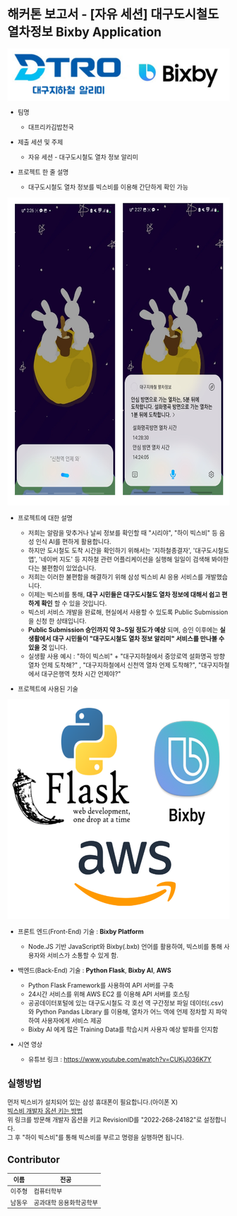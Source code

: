 # 해커톤 보고서 - [자유 세션] 대구도시철도 열차정보 Bixby Application

<img src = "images/main_icon.png" align = 'center' width = '650px'/>

- 팀명
  - 대프리카김밥천국
  
- 제출 세션 및 주제
  - 자유 세션 - 대구도시철도 열차 정보 알리미

- 프로젝트 한 줄 설명
  - 대구도시철도 열차 정보를 빅스비를 이용해 간단하게 확인 가능
  
<img src = "images/play_image.png" height = 700px>  

- 프로젝트에 대한 설명
  - 저희는 알람을 맞추거나 날씨 정보를 확인할 때 "시리야", "하이 빅스비" 등 음성 인식 AI를 편하게 활용합니다.
  - 하지만 도시철도 도착 시간을 확인하기 위해서는 '지하철종결자', '대구도시철도 앱', '네이버 지도' 등 지하철 관련 어플리케이션을 실행해 일일이 검색해 봐야한다는 불편함이 있었습니다.
  - 저희는 이러한 불편함을 해결하기 위해 삼성 빅스비 AI 응용 서비스를 개발했습니다.
  - 이제는 빅스비를 통해, __대구 시민들은 대구도시철도 열차 정보에 대해서 쉽고 편하게 확인__ 할 수 있을 것입니다.
  - 빅스비 서비스 개발을 완료해, 현실에서 사용할 수 있도록 Public Submission 을 신청 한 상태입니다.
  - __Public Submission 승인까지 약 3~5일 정도가 예상__ 되며, 승인 이후에는 __실생활에서 대구 시민들이 "대구도시철도 열차 정보 알리미" 서비스를 만나볼 수 있을 것__ 입니다.
  - 실생활 사용 예시 : "하이 빅스비" + "대구지하철에서 중앙로역 설화명곡 방향 열차 언제 도착해?" , "대구지하철에서 신천역 열차 언제 도착해?", "대구지하철에서 대구은행역 첫차 시간 언제야?" 

- 프로젝트에 사용된 기술

<img src = "images/development_stacks.png" height = 500px/>

  - 프론트 엔드(Front-End) 기술 : __Bixby Platform__
    - Node.JS 기반 JavaScript와 Bixby(.bxb) 언어를 활용하여, 빅스비를 통해 사용자와 서비스가 소통할 수 있게 함.
  - 백엔드(Back-End) 기술 : __Python Flask__, __Bixby AI__, __AWS__
    - Python Flask Framework를 사용하여 API 서버를 구축
    - 24시간 서비스를 위해 AWS EC2 를 이용해 API 서버를 호스팅
    - 공공데이터포털에 있는 대구도시철도 각 호선 역 구간정보 파일 데이터(.csv) 와 Python Pandas Library 를 이용해, 열차가 어느 역에 언제 정차할 지 파악하여 사용자에게 서비스 제공
    - Bixby AI 에게 많은 Training Data를 학습시켜 사용자 예상 발화를 인지함

- 시연 영상
  - 유튜브 링크 : https://www.youtube.com/watch?v=CUKjJ036K7Y
## 실행방법
먼저 빅스비가 설치되어 있는 삼성 휴대폰이 필요합니다.(아이폰 X)  
<a href="https://r1.community.samsung.com/t5/bixby/%EA%BF%80%ED%8C%81%EC%9D%BC%EA%B9%8C-%EC%95%84%EB%8B%90%EA%B9%8C-%EB%B9%85%EC%8A%A4%EB%B9%84-%EA%B0%9C%EB%B0%9C%EC%9E%90-%EC%98%B5%EC%85%98-%ED%82%A4%EB%8A%94-%EB%B0%A9%EB%B2%95/td-p/1220761">빅스비 개발자 옵션 키는 방법</a>  
위 링크를 방문해 개발자 옵션을 키고 RevisionID를 "2022-268-24182"로 설정합니다.  
그 후 "하이 빅스비"를 통해 빅스비를 부르고 명령을 실행하면 됩니다.

## Contributor

| 이름 | 전공 |
|---|---|
| 이주형 | 컴퓨터학부 |
| 남동우 | 공과대학 응용화학공학부 |
